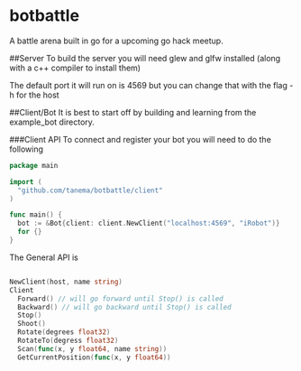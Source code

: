 botbattle
=========

A battle arena built in go for a upcoming go hack meetup.

##Server
To build the server you will need glew and glfw installed (along with a c++ compiler to install them) 

The default port it will run on is 4569 but you can change that with the flag -h for the host

##Client/Bot
It is best to start off by building and learning from the example_bot directory. 

###Client API
To connect and register your bot you will need to do the following

```go
package main

import (
  "github.com/tanema/botbattle/client"
)

func main() {
  bot := &Bot{client: client.NewClient("localhost:4569", "iRobot")}
  for {}
}
```

The General API is 

```go

NewClient(host, name string)
Client
  Forward() // will go forward until Stop() is called
  Backward() // will go backward until Stop() is called 
  Stop()
  Shoot()
  Rotate(degrees float32)
  RotateTo(degress float32)
  Scan(func(x, y float64, name string))
  GetCurrentPosition(func(x, y float64))

```
